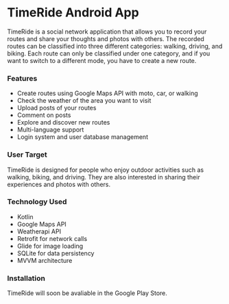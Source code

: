 # TimeRide Android App

TimeRide is a social network application that allows you to record your routes and share your thoughts and photos with others. The recorded routes can be classified into three different categories: walking, driving, and biking. Each route can only be classified under one category, and if you want to switch to a different mode, you have to create a new route.

### Features

- Create routes using Google Maps API with moto, car, or walking
- Check the weather of the area you want to visit
- Upload posts of your routes
- Comment on posts
- Explore and discover new routes
- Multi-language support
- Login system and user database management

### User Target

TimeRide is designed for people who enjoy outdoor activities such as walking, biking, and driving. They are also interested in sharing their experiences and photos with others.

### Technology Used

- Kotlin
- Google Maps API
- Weatherapi API
- Retrofit for network calls
- Glide for image loading
- SQLite for data persistency
- MVVM architecture

### Installation

TimeRide will soon be avaliable in the Google Play Store.

